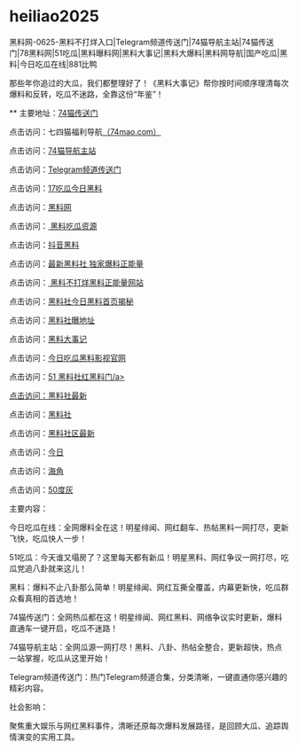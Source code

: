 # heiliao2025
黑料网-0625-黑料不打烊入口|Telegram频道传送门|74猫导航主站|74猫传送门|78黑料网|51吃瓜|黑料曝料网|黑料大事记|黑料大爆料|黑料网导航|国产吃瓜|黑料|今日吃瓜在线|881比鸭

那些年你追过的大瓜，我们都整理好了！《黑料大事记》帮你按时间顺序理清每次爆料和反转，吃瓜不迷路，全靠这份“年鉴”！

** 主要地址：<a href="https://74mao.com/">74猫传送门</a>

点击访问：七四猫福利导航<a href="https://74mao.com/">（74mao.com）</a>

点击访问：<a href="https://74mao.com/">74猫导航主站</a>

点击访问：<a href="https://74mao.com/">Telegram频道传送门</a>

点击访问：<a href="https://hi10-1.pages.dev/">17吃瓜今日黑料</a>

点击访问：<a href="https://hl398.pages.dev/">黑料网</a>

点击访问：<a href="https://hl400.pages.dev/"> 黑料吃瓜资源</a>

点击访问：<a href="https://hl393.pages.dev/">抖音黑料</a>

点击访问：<a href="https://hl454.pages.dev/">最新黑料社 独家爆料正能量</a>

点击访问：<a href="https://hl447.pages.dev/">  黑料不打烊黑料正能量网站</a>

点击访问：<a href="https://hl434.pages.dev/">黑料社今日黑料首页揭秘</a>

点击访问：<a href="https://hl455.pages.dev/">黑料社曝地址</a>

点击访问：<a href="https://hl391.pages.dev//">黑料大事记</a>

点击访问：<a href="https://pi06-1.pages.dev/">今日吃瓜黑料影视官网</a>

点击访问：<a href="https://hl459.pages.dev/">51 黑料社红黑料门/a>

点击访问：<a href="https://hl376.pages.dev/">黑料社最新</a>

点击访问：<a href="https://hl373.pages.dev/">黑料社</a>

点击访问：<a href="https://hl383.pages.dev/">黑料社区最新</a>

点击访问：<a href="https://cg5-2.pages.dev/">今日</a>

点击访问：<a href="https://pi88-3.pages.dev/">海角</a>

点击访问：<a href="https://pi30-01.pages.dev/">50度灰</a>

主要内容：

今日吃瓜在线：全网爆料全在这！明星绯闻、网红翻车、热帖黑料一网打尽，更新飞快，吃瓜快人一步！

51吃瓜：今天谁又塌房了？这里每天都有新瓜！明星黑料、网红争议一网打尽，吃瓜党追八卦就来这儿！

黑料：爆料不止八卦那么简单！明星绯闻、网红互撕全覆盖，内幕更新快，吃瓜群众看真相的首选地！

74猫传送门：全网热瓜都在这！明星绯闻、网红黑料、网络争议实时更新，爆料直通车一键开启，吃瓜不迷路！

74猫导航主站：全网瓜源一网打尽！黑料、八卦、热帖全整合，更新超快，热点一站掌握，吃瓜从这里开始！

Telegram频道传送门：热门Telegram频道合集，分类清晰，一键直通你感兴趣的精彩内容。

社会影响：

聚焦重大娱乐与网红黑料事件，清晰还原每次爆料发展路径，是回顾大瓜、追踪舆情演变的实用工具。

<span style="display:none;">[Canonical link](）</span>
